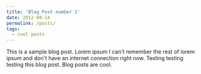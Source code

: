 ```yaml
---
title: 'Blog Post number 1'
date: 2012-08-14
permalink: /posts/
tags:
  - cool posts
---
```


This is a sample blog post. Lorem ipsum I can't remember the rest of lorem ipsum and don't have an internet connection right now. Testing testing testing this blog post. Blog posts are cool.


